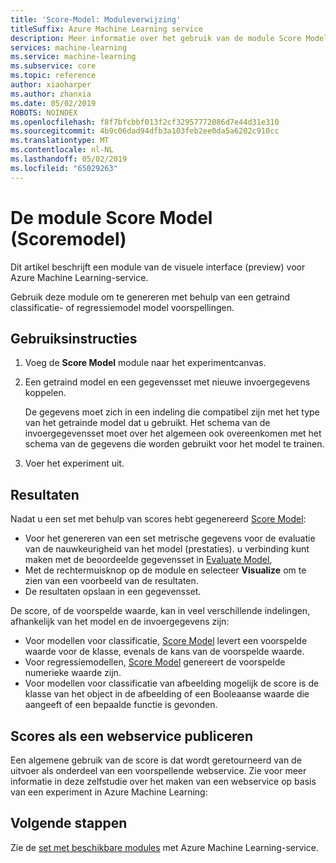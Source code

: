 ```yaml
---
title: 'Score-Model: Moduleverwijzing'
titleSuffix: Azure Machine Learning service
description: Meer informatie over het gebruik van de module Score Model in Azure Machine Learning-service voor het genereren van voorspellingen met behulp van een getraind classificatie- of regressiemodel.
services: machine-learning
ms.service: machine-learning
ms.subservice: core
ms.topic: reference
author: xiaoharper
ms.author: zhanxia
ms.date: 05/02/2019
ROBOTS: NOINDEX
ms.openlocfilehash: f8f7bfcbbf013f2cf32957772086d7e44d31e310
ms.sourcegitcommit: 4b9c06dad94dfb3a103feb2ee0da5a6202c910cc
ms.translationtype: MT
ms.contentlocale: nl-NL
ms.lasthandoff: 05/02/2019
ms.locfileid: "65029263"
---
```

# <a name="score-model-module"></a>De module Score Model (Scoremodel)

Dit artikel beschrijft een module van de visuele interface (preview) voor Azure Machine Learning-service.

Gebruik deze module om te genereren met behulp van een getraind classificatie- of regressiemodel model voorspellingen.

## <a name="how-to-use"></a>Gebruiksinstructies

1. Voeg de **Score Model** module naar het experimentcanvas.

2. Een getraind model en een gegevensset met nieuwe invoergegevens koppelen. 

    De gegevens moet zich in een indeling die compatibel zijn met het type van het getrainde model dat u gebruikt. Het schema van de invoergegevensset moet over het algemeen ook overeenkomen met het schema van de gegevens die worden gebruikt voor het model te trainen.

3. Voer het experiment uit.

## <a name="results"></a>Resultaten

Nadat u een set met behulp van scores hebt gegenereerd [Score Model](./score-model.md):

+ Voor het genereren van een set metrische gegevens voor de evaluatie van de nauwkeurigheid van het model (prestaties).  u verbinding kunt maken met de beoordeelde gegevensset in [Evaluate Model](./evaluate-model.md), 
+ Met de rechtermuisknop op de module en selecteer **Visualize** om te zien van een voorbeeld van de resultaten.
+ De resultaten opslaan in een gegevensset.

De score, of de voorspelde waarde, kan in veel verschillende indelingen, afhankelijk van het model en de invoergegevens zijn:

- Voor modellen voor classificatie, [Score Model](./score-model.md) levert een voorspelde waarde voor de klasse, evenals de kans van de voorspelde waarde.
- Voor regressiemodellen, [Score Model](./score-model.md) genereert de voorspelde numerieke waarde zijn.
- Voor modellen voor classificatie van afbeelding mogelijk de score is de klasse van het object in de afbeelding of een Booleaanse waarde die aangeeft of een bepaalde functie is gevonden.

## <a name="publish-scores-as-a-web-service"></a>Scores als een webservice publiceren

Een algemene gebruik van de score is dat wordt geretourneerd van de uitvoer als onderdeel van een voorspellende webservice. Zie voor meer informatie in deze zelfstudie over het maken van een webservice op basis van een experiment in Azure Machine Learning:


## <a name="next-steps"></a>Volgende stappen

Zie de [set met beschikbare modules](module-reference.md) met Azure Machine Learning-service. 